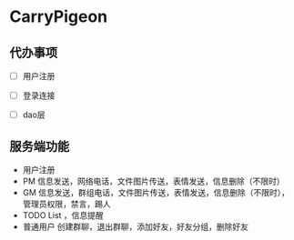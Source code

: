 # CarryPigeon

## 代办事项

- [ ] 用户注册

- [ ] 登录连接

- [ ] dao层

  

## 服务端功能

- 用户注册
- PM 信息发送，网络电话，文件图片传送，表情发送，信息删除（不限时）
- GM 信息发送，群组电话，文件图片传送，表情发送，信息删除（不限时），管理员权限，禁言，踢人
- TODO List ，信息提醒
- 普通用户 创建群聊，退出群聊，添加好友，好友分组，删除好友